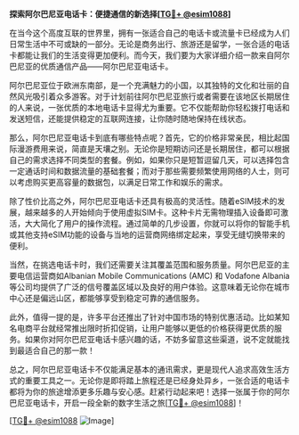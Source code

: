 **探索阿尔巴尼亚电话卡：便捷通信的新选择[[TG💪+ @esim1088](https://t.me/s/esim1088)]**

在当今这个高度互联的世界里，拥有一张适合自己的电话卡或流量卡已经成为人们日常生活中不可或缺的一部分。无论是商务出行、旅游还是留学，一张合适的电话卡都能让我们的生活变得更加便利。而今天，我们要为大家详细介绍一款来自阿尔巴尼亚的优质通信产品——阿尔巴尼亚电话卡。

阿尔巴尼亚位于欧洲东南部，是一个充满魅力的小国，以其独特的文化和壮丽的自然风光吸引着众多游客。对于计划前往阿尔巴尼亚旅行或者需要在该地区长期居住的人来说，一张优质的本地电话卡显得尤为重要。它不仅能帮助你轻松拨打电话和发送短信，还能提供稳定的互联网连接，让你随时随地保持在线状态。

那么，阿尔巴尼亚电话卡到底有哪些特点呢？首先，它的价格非常亲民，相比起国际漫游费用来说，简直是天壤之别。无论你是短期访问还是长期居住，都可以根据自己的需求选择不同类型的套餐。例如，如果你只是短暂逗留几天，可以选择包含一定通话时间和数据流量的基础套餐；而对于那些需要频繁使用网络的人士，则可以考虑购买更高容量的数据包，以满足日常工作和娱乐的需求。

除了性价比高之外，阿尔巴尼亚电话卡还具有极高的灵活性。随着eSIM技术的发展，越来越多的人开始倾向于使用虚拟SIM卡。这种卡片无需物理插入设备即可激活，大大简化了用户的操作流程。通过简单的几步设置，你就可以将你的智能手机或其他支持eSIM功能的设备与当地的运营商网络绑定起来，享受无缝切换带来的便利。

当然，在挑选电话卡时，我们还需要关注其覆盖范围和服务质量。阿尔巴尼亚的主要电信运营商如Albanian Mobile Communications (AMC) 和 Vodafone Albania 等公司均提供了广泛的信号覆盖区域以及良好的用户体验。这意味着无论你在城市中心还是偏远山区，都能够享受到稳定可靠的通信服务。

此外，值得一提的是，许多平台还推出了针对中国市场的特别优惠活动。比如某知名电商平台就经常推出限时折扣促销，让用户能够以更低的价格获得更优质的服务。如果你对阿尔巴尼亚电话卡感兴趣的话，不妨多留意这些渠道，说不定就能找到最适合自己的那一款！

总之，阿尔巴尼亚电话卡不仅能满足基本的通讯需求，更是现代人追求高效生活方式的重要工具之一。无论你是即将踏上旅程还是已经身处异乡，一张合适的电话卡都将为你的旅途增添更多乐趣与安心感。赶紧行动起来吧！选择一张属于你的阿尔巴尼亚电话卡，开启一段全新的数字生活之旅[[TG💪+ @esim1088](https://t.me/s/esim1088)]！

[[TG💪+ @esim1088](https://t.me/s/esim1088) ![Image](https://i.postimg.cc/4NQfJmqS/Snipaste-2025-05-13-00-14-12.png)]